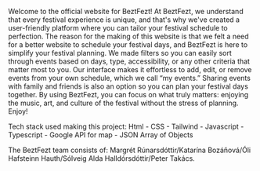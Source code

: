 Welcome to the official website for BeztFezt!
At BeztFezt, we understand that every festival experience is unique, and that's why we've created a user-friendly platform where you can tailor your festival schedule to perfection. 
The reason for the making of this website is that we felt a need for a better website to schedule your festival days, and BeztFezt is here to simplify your festival planning.
We made filters so you can easily sort through events based on days, type, accessibility, or any other criteria that matter most to you. 
Our interface makes it effortless to add, edit, or remove events from your own schedule, which we call “my events.” 
Sharing events with family and friends is also an option so you can plan your festival days together. 
By using BeztFezt, you can focus on what truly matters: enjoying the music, art, and culture of the festival without the stress of planning.
Enjoy!

Tech stack used making this project:
Html - CSS - Tailwind - Javascript - Typescript - Google API for map - JSON Array of Objects

The BeztFezt team consists of:
Margrét Rúnarsdóttir/Katarína Bozáňová/Óli Hafsteinn Hauth/Sólveig Alda Halldórsdóttir/Peter Takács.
